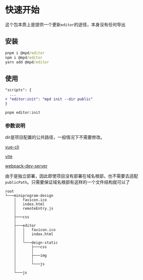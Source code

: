 # 快速开始

这个包本质上是提供一个更新`editor`的途径，本身没有任何导出

## 安装
```cmd
pnpm i @mpd/editor
npm i @mpd/editor
yarn add @mpd/editor
```

## 使用
```diff
"scripts": {
  ...
+ "editor:init": "mpd init --dir public"
}
```

```
pnpm editor:init
```

### 参数说明

dir是项目配置的公共路径，一般情况下不需要修改。

[vue-cli](https://cli.vuejs.org/zh/guide/html-and-static-assets.html#public-%E6%96%87%E4%BB%B6%E5%A4%B9)

[vite](https://vitejs.dev/guide/assets.html#the-public-directory)

[webpack-dev-server](https://github.com/webpack/webpack-dev-server#with-the-cli)

由于是独立部署，因此即使项目没有部署在域名根部，也不需要去适配`publicPath`。只需要保证域名根部有这样的一个文件结构就可以了
```tree
root
└───miniprogram-design
    │   favicon.ico
    │   index.html
    │   remoteEntry.js
    │
    ├───css
    │
    ├───editor
    │   │   favicon.ico
    │   │   index.html
    │   │
    │   └───deign-static
    │       ├───css
    │       │
    │       ├───img
    │       │
    │       └───js
    │
    └───js
```